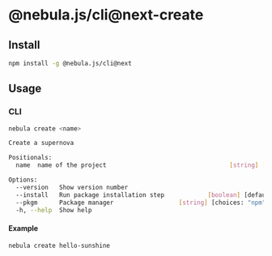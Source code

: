 # @nebula.js/cli@next-create

## Install

```sh
npm install -g @nebula.js/cli@next
```

## Usage

### CLI

```sh
nebula create <name>

Create a supernova

Positionals:
  name  name of the project                                  [string] [required]

Options:
  --version   Show version number                                      [boolean]
  --install   Run package installation step            [boolean] [default: true]
  --pkgm      Package manager                  [string] [choices: "npm", "yarn"]
  -h, --help  Show help                                                [boolean]
```

#### Example

```sh
nebula create hello-sunshine
```
